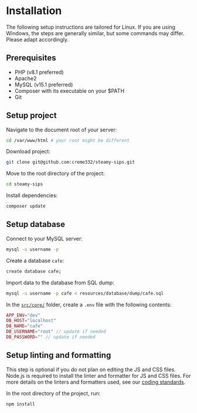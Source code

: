 # Installation

The following setup instructions are tailored for Linux. If you are using Windows, the steps are generally similar, but
some commands may differ. Please adapt accordingly.

## Prerequisites

- PHP (v8.1 preferred)
- Apache2
- MySQL (v15.1 preferred)
- Composer with its executable on your $PATH
- Git

## Setup project

Navigate to the document root of your server:

```bash
cd /var/www/html # your root might be different
```

Download project:

```bash
git clone git@github.com:creme332/steamy-sips.git
```

Move to the root directory of the project:

```bash
cd steamy-sips
```

Install dependencies:

```bash
composer update
```

## Setup database

Connect to your MySQL server:

```bash
mysql -u username -p
```

Create a database `cafe`:

```bash
create database cafe;
```

Import data to the database from SQL dump:

```bash
mysql -u username -p cafe < resources/database/dump/cafe.sql
```

In the [`src/core/`](../src/core/config.php) folder, create a `.env` file with the following contents:

```php
APP_ENV="dev"
DB_HOST="localhost"
DB_NAME="cafe"
DB_USERNAME="root" // update if needed
DB_PASSWORD="" // update if needed
```

## Setup linting and formatting

This step is optional if you do not plan on editing the JS and CSS files. Node.js is required to install the linter and
formatter for JS and CSS files. For more details on the linters and formatters used, see
our [coding standards](CODING_STANDARDS.md).

In the root directory of the project, run:

```bash
npm install
```
